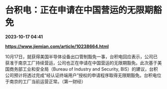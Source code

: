 # 台积电：正在申请在中国营运的无限期豁免

**2023-10-17 04:41**

**https://www.jiemian.com/article/10238664.html**

10月17日，就获得美国半导体设备出口管制豁免一事，台积电回应表示，公司已获准于南京工厂持续营运，公司也正在申请在中国营运的无限期豁免。此次基于美国商务部工业和安全局（Bureau of Industry and Security, BIS）的建议，台积公司预计将透过完成“经认证终端用户”授权的申请程序取得无限期豁免。台积电位于南京的工厂当前运营正常。（第一财经）